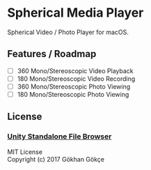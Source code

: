 # Spherical Media Player

Spherical Video / Photo Player for macOS.

## Features / Roadmap

- [ ] 360 Mono/Stereoscopic Video Playback
- [ ] 180 Mono/Stereoscopic Video Recording
- [ ] 360 Mono/Stereoscopic Photo Viewing
- [ ] 180 Mono/Stereoscopic Photo Viewing

## License

### [Unity Standalone File Browser](https://github.com/gkngkc/UnityStandaloneFileBrowser)

MIT License  
Copyright (c) 2017 Gökhan Gökçe